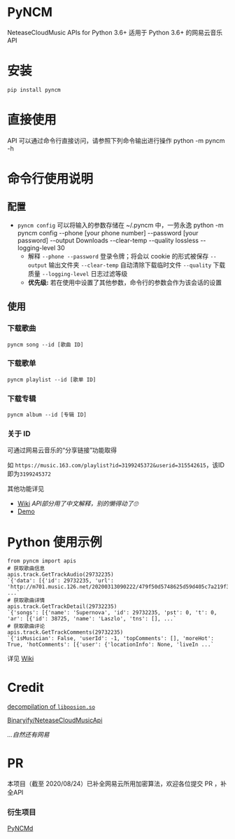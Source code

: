 # PyNCM
NeteaseCloudMusic APIs for Python 3.6+ 适用于 Python 3.6+ 的网易云音乐 API

# 安装
    pip install pyncm

# 直接使用
API 可以通过命令行直接访问，请参照下列命令输出进行操作
    python -m pyncm -h

# 命令行使用说明
## 配置
- `pyncm config` 可以将输入的参数存储在 ~/.pyncm 中，一劳永逸
		python -m pyncm config --phone [your phone number] --password [your password] --output Downloads --clear-temp --quality lossless --logging-level 30
	- 解释
	`--phone --password` 登录令牌；将会以 cookie 的形式被保存
	`--output` 输出文件夹
	`--clear-temp` 自动清除下载临时文件
	`--quality` 下载质量
	`--logging-level` 日志过滤等级
	- **优先级:** 若在使用中设置了其他参数，命令行的参数会作为该会话的设置

## 使用
### 下载歌曲
`pyncm song --id [歌曲 ID]`
### 下载歌单
`pyncm playlist --id [歌单 ID]`
### 下载专辑
`pyncm album --id [专辑 ID]`
### 关于 ID
可通过网易云音乐的“分享链接”功能取得

如 `https://music.163.com/playlist?id=3199245372&userid=315542615`，该ID即为`3199245372`

其他功能详见 
- [Wiki](https://github.com/greats3an/pyncm/wiki) *API部分用了中文解释，别的懒得动了🙄*
- [Demo](https://github.com/greats3an/pyncm/tree/master/demos)


# Python 使用示例
    from pyncm import apis
    # 获取歌曲信息    
    apis.track.GetTrackAudio(29732235)
    `{'data': [{'id': 29732235, 'url': 'http://m701.music.126.net/20200313090222/479f50d5748625d59d405c7a219f3f5b/jdyyaac/040f/565c ...`    
    # 获取歌曲详情
    apis.track.GetTrackDetail(29732235)    
    `{'songs': [{'name': 'Supernova', 'id': 29732235, 'pst': 0, 't': 0, 'ar': [{'id': 38725, 'name': 'Laszlo', 'tns': [], ...`
    # 获取歌曲评论
    apis.track.GetTrackComments(29732235)    
    `{'isMusician': False, 'userId': -1, 'topComments': [], 'moreHot': True, 'hotComments': [{'user': {'locationInfo': None, 'liveIn ...`

详见 [Wiki](https://github.com/greats3an/pyncm/wiki)

# Credit
[decompilation of `libposion.so`](https://juejin.im/user/2383396938455821)

[Binaryify/NeteaseCloudMusicApi](https://github.com/Binaryify/NeteaseCloudMusicApi/blob/master/util/crypto.js)

*...自然还有网易*

# PR
本项目（截至 2020/08/24）已补全网易云所用加密算法，欢迎各位提交 PR ，补全API

### 衍生项目
[PyNCMd](https://github.com/greats3an/pyncmd) 